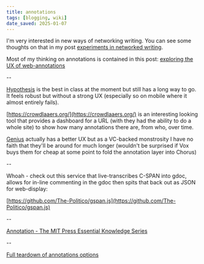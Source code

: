 ```yaml
---
title: annotations
tags: [blogging, wiki]
date_saved: 2025-01-07
---
```


I'm very interested in new ways of networking writing. You can see some thoughts on that in my post [experiments in networked writing](https://tomcritchlow.com/2018/01/05/networked-writing/).

Most of my thinking on annotations is contained in this post: [exploring the UX of web-annotations](https://tomcritchlow.com/2019/02/12/annotations/)

--

[Hypothesis](https://web.hypothes.is/) is the best in class at the moment but still has a long way to go. It feels robust but without a strong UX (especially so on mobile where it almost entirely fails).

[https://crowdlaaers.org/](https://crowdlaaers.org/) is an interesting looking tool that provides a dashboard for a URL (with they had the ability to do a whole site) to show how many annotations there are, from who, over time.

[Genius](https://genius.com/web-annotator) actually has a better UX but as a VC-backed monstrosity I have no faith that they'll be around for much longer (wouldn't be surprised if Vox buys them for cheap at some point to fold the annotation layer into Chorus)

--

Whoah - check out this service that live-transcribes C-SPAN into gdoc, allows for in-line commenting in the gdoc then spits that back out as JSON for web-display:

[https://github.com/The-Politico/gspan.js](https://github.com/The-Politico/gspan.js)

--

[Annotation - The MIT Press Essential Knowledge Series](https://bookbook.pubpub.org/annotation)

--

[Full teardown of annotations options](https://beepb00p.xyz/annotating.html)